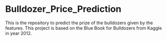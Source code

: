 # Bulldozer_Price_Prediction
This is the repository to predict the prize of the bulldozers given by the features. This project is based on the Blue Book for Bulldozers from Kaggle in year 2012.
